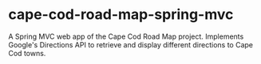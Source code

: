 # cape-cod-road-map-spring-mvc
A Spring MVC web app of the Cape Cod Road Map project.
Implements Google's Directions API to retrieve and display different directions to Cape Cod towns.
